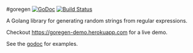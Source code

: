 #goregen [![GoDoc](https://godoc.org/github.com/zach-klippenstein/goregen?status.svg)](https://godoc.org/github.com/zach-klippenstein/goregen) [![Build Status](https://travis-ci.org/zach-klippenstein/goregen.svg?branch=master)](https://travis-ci.org/zach-klippenstein/goregen)

A Golang library for generating random strings from regular expressions.

Checkout https://goregen-demo.herokuapp.com for a live demo.

See the [godoc](https://godoc.org/github.com/zach-klippenstein/goregen) for examples.


